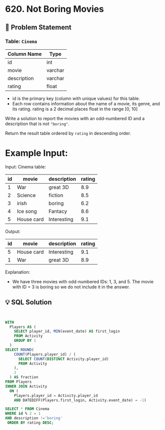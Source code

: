 # 620. Not Boring Movies

## 📝 Problem Statement

### Table: `Cinema`


| Column Name    | Type     |
|----------------|----------|
| id             | int      |
| movie          | varchar  |
| description    | varchar  |
| rating         | float    |

 - id is the primary key (column with unique values) for this table.
 - Each row contains information about the name of a movie, its genre, and its rating.
rating is a 2 decimal places float in the range [0, 10]
 
Write a solution to report the movies with an odd-numbered ID and a description that is not `"boring"`.

Return the result table ordered by `rating` in descending order.

 # Example Input:
Input: 
Cinema table:

| id | movie      | description | rating |
|----|------------|-------------|--------|
| 1  | War        | great 3D    | 8.9    |
| 2  | Science    | fiction     | 8.5    |
| 3  | irish      | boring      | 6.2    |
| 4  | Ice song   | Fantacy     | 8.6    |
| 5  | House card | Interesting | 9.1    |

Output: 

| id | movie      | description | rating |
|----|------------|-------------|--------|
| 5  | House card | Interesting | 9.1    |
| 1  | War        | great 3D    | 8.9    |

Explanation: 
 - We have three movies with odd-numbered IDs: 1, 3, and 5. The movie with ID = 3 is boring so we do not include it in the answer.


## 💡 SQL Solution

```sql


WITH
  Players AS (
    SELECT player_id, MIN(event_date) AS first_login
    FROM Activity
    GROUP BY 1
  )
SELECT ROUND(
    COUNT(Players.player_id) / (
      SELECT COUNT(DISTINCT Activity.player_id)
      FROM Activity
    ),
    2
  ) AS fraction
FROM Players
INNER JOIN Activity
  ON (
    Players.player_id = Activity.player_id
    AND DATEDIFF(Players.first_login, Activity.event_date) = -1)

SELECT * FROM Cinema 
WHERE id % 2 = 1
AND description !='boring' 
 ORDER BY rating DESC;
